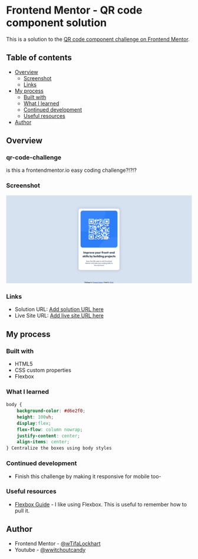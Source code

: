 # Frontend Mentor - QR code component solution

This is a solution to the [QR code component challenge on Frontend Mentor](https://www.frontendmentor.io/challenges/qr-code-component-iux_sIO_H).

## Table of contents

- [Overview](#overview)
  - [Screenshot](#screenshot)
  - [Links](#links)
- [My process](#my-process)
  - [Built with](#built-with)
  - [What I learned](#what-i-learned)
  - [Continued development](#continued-development)
  - [Useful resources](#useful-resources)
- [Author](#author)

## Overview
### qr-code-challenge
is this a frontendmentor.io easy coding challenge?!?!?

### Screenshot

![Screenshot](/screenshot.png)

### Links

- Solution URL: [Add solution URL here](https://your-solution-url.com)
- Live Site URL: [Add live site URL here](https://your-live-site-url.com)

## My process

### Built with

- HTML5
- CSS custom properties
- Flexbox

### What I learned

```css
body {
    background-color: #d6e2f0;
    height: 100vh;
    display:flex;
    flex-flow: column nowrap;
    justify-content: center;
    align-items: center;
} Centralize the boxes using body styles
```

### Continued development

- Finish this challenge by making it responsive for mobile too- 


### Useful resources

- [Flexbox Guide](https://css-tricks.com/snippets/css/a-guide-to-flexbox/) - I like using Flexbox. This is useful to remember how to pull it.

## Author

- Frontend Mentor - [@wTifaLockhart](https://www.frontendmentor.io/profile/wTifaLockhart)
- Youtube - [@wwitchoutcandy](https://www.youtube.com/channel/UC-hCPMvASB7opEwhsH1VraA)
